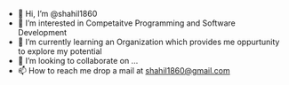 - 👋 Hi, I’m @shahil1860
- 👀 I’m interested in Competaitve Programming and Software Development
- 🌱 I’m currently learning an Organization which provides me oppurtunity to explore my potential
- 💞️ I’m looking to collaborate on ...
- 📫 How to reach me drop a mail at shahil1860@gmail.com

<!---
shahil1860/shahil1860 is a ✨ special ✨ repository because its `README.md` (this file) appears on your GitHub profile.
You can click the Preview link to take a look at your changes.
--->
